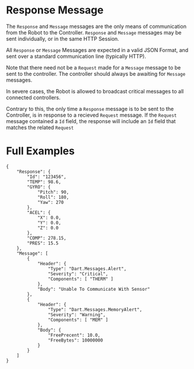 # Response Message

The `Response` and `Message` messages are the only means of communication from the Robot to the Controller. `Response` and `Message` messages may be sent individually, or in the same HTTP Session.

All `Response` or `Message` Messages are expected in a valid JSON Format, and sent over a standard communication line (typically HTTP). 

Note that there need not be a `Request` made for a `Message` message to be sent to the controller. The controller should always be awaiting for `Message` messages. 

In severe cases, the Robot is allowed to broadcast critical messages to all connected controllers.

Contrary to this, the only time a `Response` message is to be sent to the Controller, is in response to a recieved `Request` message. If the `Request` message contained a `Id` field, the response will include an `Id` field that matches the related `Request`

# Full Examples

```
{
	"Response": {
        "Id": "123456",
        "TEMP": 98.6,
        "GYRO": {
            "Pitch": 90,
            "Roll": 180,
            "Yaw": 270
        }, 
        "ACEL": {
            "X": 0.0,
            "Y": 0.0,
            "Z": 0.0
        }, 
        "COMP": 278.15, 
        "PRES": 15.5
	},
    "Message": [
        {
            "Header": {
                "Type": "Dart.Messages.Alert",
                "Severity": "Critical",
                "Components": [ "THERM" ]
            },
            "Body": "Unable To Communicate With Sensor"
        },
        {
            "Header": {
                "Type": "Dart.Messages.MemoryAlert",
                "Severity": "Warning",
                "Components": [ "MEM" ]
            },
            "Body": {
                "FreePrecent": 10.0,
                "FreeBytes": 10000000
            }
        }
    ]
}
```